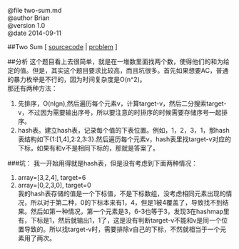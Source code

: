@file two-sum.md  
@author  Brian  
@version 1.0  
@date 2014-09-11  


##Two Sum [ [sourcecode](../src/TwoSum.cpp) | [problem](https://oj.leetcode.com/problems/two-sum/) ]

##分析
这个题目看上去很简单，就是在一堆数里面找两个数，使得他们的和为给定的值。但是，其实这个题目要求比较高，而且坑很多。首先如果想要AC，普通的暴力枚举是不行的，因为时间复杂度是O(n^2)。    
那还有两种方法：    
1. 先排序，O(nlgn),然后遍历每个元素v，计算target-v，然后二分搜索target-v，不过因为需要输出序号，所以要注意的时排序的时候需要存储序号一起排序。    
2. hash表。建立hash表，记录每个值的下表位置。例如，1，2，3，1，那hash表结构如下{1:[1,4],2:2,3:3}.然后遍历每个元素v，hash表里找target-v对应的下标，如果有和v不是相同下标的，那就是答案了。   

###坑：
我一开始用得就是hash表，但是没有考虑到下面两种情况：    
1. array=[3,2,4], target=6    
2. array=[0,2,3,0], target=0    
我的hash表存储的值是一个下标值，不是下标数组，没考虑相同元素出现的情况，所以对于第二种，0的下标本来有1，4，但是1被4覆盖了，导致找不到结果。然后如第一种情况，第一个元素是3，6-3也等于3，发现3在hashmap里有，下标是1，然后就输出1，1了，这是没有判断target-v不能和v是同一个位置导致的。所以找target-v时，需要排除v自己的下标，不然就相当于一个元素用了两次。   


